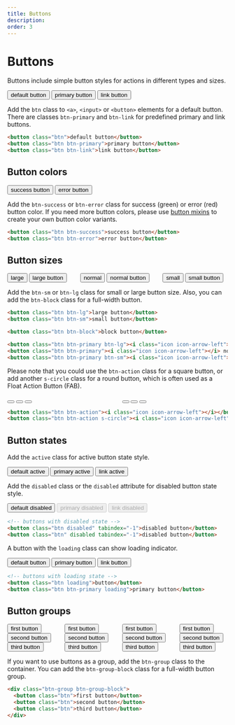```yaml
---
title: Buttons
description: 
order: 3
---
```


# Buttons

Buttons include simple button styles for actions in different types and sizes.

<div class="vp-raw docs-demo columns">
  <div class="column col-12">
    <button class="btn">default button</button>
    <button class="btn btn-primary">primary button</button>
    <button class="btn btn-link">link button</button>
  </div>
</div>

Add the `btn` class to `<a>`, `<input>` or `<button>` elements for a default button. There are classes `btn-primary` and `btn-link` for predefined primary and link buttons.

```html
<button class="btn">default button</button>
<button class="btn btn-primary">primary button</button>
<button class="btn btn-link">link button</button>
```

## Button colors

<div class="vp-raw docs-demo columns">
  <div class="column col-12">
    <button class="btn btn-success">success button</button>
    <button class="btn btn-error">error button</button>
  </div>
</div>

Add the `btn-success` or `btn-error` class for success (green) or error (red) button color. If you need more button colors, please use [button mixins](../get-started/variables#buttons) to create your own button color variants.

```html
<button class="btn btn-success">success button</button>
<button class="btn btn-error">error button</button>
```

## Button sizes

<div class="vp-raw docs-demo columns">
  <div class="column col-12">
    <button class="btn btn-primary btn-lg">large <i class="icon icon-arrow-down"></i></button>
    <button class="btn btn-primary btn-lg">large button</button>
  </div>
  <div class="column col-12">
    <button class="btn btn-primary">normal <i class="icon icon-arrow-down"></i></button>
    <button class="btn btn-primary">normal button</button>
  </div>
  <div class="column col-12">
    <button class="btn btn-primary btn-sm">small <i class="icon icon-arrow-down"></i></button>
    <button class="btn btn-primary btn-sm">small button</button>
  </div>
</div>

Add the `btn-sm` or `btn-lg` class for small or large button size. Also, you can add the `btn-block` class for a full-width button.

```html
<button class="btn btn-lg">large button</button>
<button class="btn btn-sm">small button</button>

<button class="btn btn-block">block button</button>

<button class="btn btn-primary btn-lg"><i class="icon icon-arrow-left"></i> large</button>
<button class="btn btn-primary"><i class="icon icon-arrow-left"></i> normal</button>
<button class="btn btn-primary btn-sm"><i class="icon icon-arrow-left"></i> small</button>
```

Please note that you could use the `btn-action` class for a square button, or add another `s-circle` class for a round button, which is often used as a Float Action Button (FAB).

<div class="vp-raw docs-demo columns">
  <div class="column col-xs-12">
    <button class="btn btn-action btn-primary btn-lg"><i class="icon icon-menu"></i></button>
    <button class="btn btn-action btn-primary"><i class="icon icon-menu"></i></button>
    <button class="btn btn-action btn-primary btn-sm"><i class="icon icon-menu"></i></button>
  </div>
  <div class="column col-xs-12">
    <button class="btn btn-action btn-primary btn-lg s-circle"><i class="icon icon-arrow-up"></i></button>
    <button class="btn btn-action btn-primary s-circle"><i class="icon icon-arrow-up"></i></button>
    <button class="btn btn-action btn-primary btn-sm s-circle"><i class="icon icon-arrow-up"></i></button>
  </div>
</div>

```html
<button class="btn btn-action"><i class="icon icon-arrow-left"></i></button>
<button class="btn btn-action s-circle"><i class="icon icon-arrow-left"></i></button>
```

## Button states

Add the `active` class for active button state style.

<div class="vp-raw docs-demo columns">
  <div class="column col-12">
    <button class="btn active">default active</button>
    <button class="btn btn-primary active">primary active</button>
    <button class="btn btn-link active">link active</button>
  </div>
</div>

Add the `disabled` class or the `disabled` attribute for disabled button state style.

<div class="vp-raw docs-demo columns">
  <div class="column col-12">
    <button class="btn disabled" tabindex="-1">default disabled</button>
    <button class="btn btn-primary" disabled="" tabindex="-1">primary disabled</button>
    <button class="btn btn-link" disabled="" tabindex="-1">link disabled</button>
  </div>
</div>

```html
<!-- buttons with disabled state -->
<button class="btn disabled" tabindex="-1">disabled button</button>
<button class="btn" disabled tabindex="-1">disabled button</button>
```

A button with the `loading` class can show loading indicator.

<div class="vp-raw docs-demo columns">
  <div class="column col-12">
    <button class="btn loading">default button</button>
    <button class="btn btn-primary loading">primary button</button>
    <button class="btn btn-link loading">link button</button>
  </div>
</div>

```html
<!-- buttons with loading state -->
<button class="btn loading">button</button>
<button class="btn btn-primary loading">primary button</button>
```

## Button groups

<div class="vp-raw docs-demo columns">
  <div class="column col-6 col-md-12">
    <div class="btn-group">
      <button class="btn">first button</button>
      <button class="btn">second button</button>
      <button class="btn">third button</button>
    </div>
  </div>
  <div class="column col-6 col-md-12">
    <div class="btn-group btn-group-block">
      <button class="btn btn-primary">first button</button>
      <button class="btn btn-primary">second button</button>
      <button class="btn btn-primary">third button</button>
    </div>
  </div>
  <div class="column col-6 col-md-12">
    <div class="btn-group">
      <button class="btn btn-sm active">first button</button>
      <button class="btn btn-sm">second button</button>
      <button class="btn btn-sm">third button</button>
    </div>
  </div>
  <div class="column col-6 col-md-12">
    <div class="btn-group btn-group-block">
      <button class="btn btn-primary btn-sm active">first button</button>
      <button class="btn btn-primary btn-sm">second button</button>
      <button class="btn btn-primary btn-sm">third button</button>
    </div>
  </div>
</div>

If you want to use buttons as a group, add the `btn-group` class to the container. You can add the `btn-group-block` class for a full-width button group.

```html
<div class="btn-group btn-group-block">
  <button class="btn">first button</button>
  <button class="btn">second button</button>
  <button class="btn">third button</button>
</div>
```

<!-- @see https://github.com/spectre-org/spectre-docs/issues/17 -->
